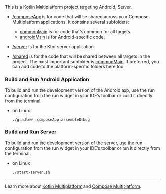 This is a Kotlin Multiplatform project targeting Android, Server.

* [/composeApp](../composeApp/src) is for code that will be shared across your Compose Multiplatform applications.
  It contains several subfolders:
    - [commonMain](../composeApp/src/commonMain/kotlin) is for code that's common for all targets.
    - [androidMain](../composeApp/src/androidMain/kotlin) is for Android-specific code.

* [/server](../server/src/main/kotlin) is for the Ktor server application.

* [/shared](../shared/src) is for the code that will be shared between all targets in the project.
  The most important subfolder is [commonMain](../shared/src/commonMain/kotlin). If preferred, you
  can add code to the platform-specific folders here too.

### Build and Run Android Application

To build and run the development version of the Android app, use the run configuration from the run widget
in your IDE’s toolbar or build it directly from the terminal:

- on Linux
  ```shell
  ./gradlew :composeApp:assembleDebug
  ```

### Build and Run Server

To build and run the development version of the server, use the run configuration from the run widget
in your IDE’s toolbar or run it directly from the terminal:

- on Linux
  ```shell
  ./start-server.sh
  ```
  
---

Learn more about [Kotlin Multiplatform](https://www.jetbrains.com/help/kotlin-multiplatform-dev/get-started.html) and
[Compose Multiplatform](https://github.com/JetBrains/compose-multiplatform/#compose-multiplatform).
